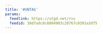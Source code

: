 ```yaml
---
title: '#UNTAG'
params:
  feedlink: https://utgd.net/rss
  feedid: 38d7adc8c8804903c20767c0391a3d75
---
```

